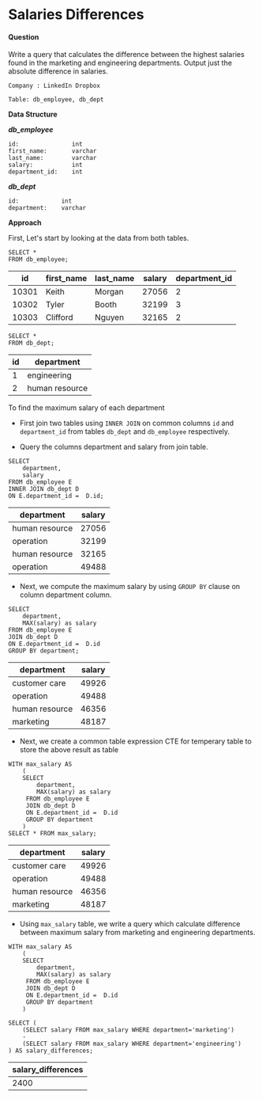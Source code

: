 # Salaries Differences

#### Question

Write a query that calculates the difference between the highest salaries found in the marketing and engineering departments. Output just the absolute difference in salaries.

`Company : LinkedIn Dropbox`

`Table: db_employee, db_dept`

**Data Structure**

***db_employee***

```
id:               int
first_name:       varchar
last_name:        varchar
salary:           int
department_id:    int
```

***db_dept***

```
id:            int
department:    varchar
```

**Approach**

First, Let's start by looking at the data from both tables. 

```
SELECT *
FROM db_employee;
```

| id    | first_name | last_name | salary | department_id |
| ----- | ---------- | --------- | ------ | ------------- |
| 10301 | Keith      | Morgan    | 27056  | 2             |
| 10302 | Tyler      | Booth     | 32199  | 3             |
| 10303 | Clifford   | Nguyen    | 32165  | 2             |

```
SELECT *
FROM db_dept;
```

| id  | department     |
| --- | -------------- |
| 1   | engineering    |
| 2   | human resource |

To find the maximum salary of each department

- First join two tables using `INNER JOIN` on common columns `id` and `department_id` from tables `db_dept` and `db_employee` respectively.

- Query the columns department and salary from join table.

```
SELECT 
    department,
    salary
FROM db_employee E
INNER JOIN db_dept D
ON E.department_id =  D.id;
```

| department     | salary |
| -------------- | ------ |
| human resource | 27056  |
| operation      | 32199  |
| human resource | 32165  |
| operation      | 49488  |

- Next, we compute the maximum salary by using `GROUP BY` clause on column department column.

```
SELECT 
    department,
    MAX(salary) as salary
FROM db_employee E
JOIN db_dept D
ON E.department_id =  D.id
GROUP BY department;
```

| department     | salary |
| -------------- | ------ |
| customer care  | 49926  |
| operation      | 49488  |
| human resource | 46356  |
| marketing      | 48187  |

- Next, we create a common table expression CTE for temperary table to store the above result as table

```
WITH max_salary AS
    (
    SELECT 
        department,
        MAX(salary) as salary
     FROM db_employee E
     JOIN db_dept D
     ON E.department_id =  D.id
     GROUP BY department
    )
SELECT * FROM max_salary;
```

| department     | salary |
| -------------- | ------ |
| customer care  | 49926  |
| operation      | 49488  |
| human resource | 46356  |
| marketing      | 48187  |

- Using `max_salary` table, we write a query which calculate difference between maximum salary from marketing and engineering departments.

```
WITH max_salary AS
    (
    SELECT 
        department,
        MAX(salary) as salary
     FROM db_employee E
     JOIN db_dept D
     ON E.department_id =  D.id
     GROUP BY department
    )

SELECT (
    (SELECT salary FROM max_salary WHERE department='marketing') 
    -
    (SELECT salary FROM max_salary WHERE department='engineering')
) AS salary_differences;
```

| salary_differences |
| ------------------ |
| 2400               |
